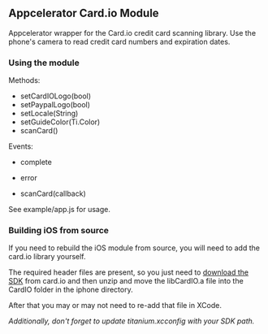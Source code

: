 ## Appcelerator Card.io Module

Appcelerator wrapper for the Card.io credit card scanning library. Use the phone's camera to read credit card numbers and expiration dates.

### Using the module

Methods:
* setCardIOLogo(bool)
* setPaypalLogo(bool)
* setLocale(String)
* setGuideColor(Ti.Color)
* scanCard()

Events:
* complete
* error

* scanCard(callback)

See example/app.js for usage.

### Building iOS from source

If you need to rebuild the iOS module from source, you will need to add the card.io library yourself.

The required header files are present, so you just need to [download the SDK](https://github.com/card-io/card.io-iOS-SDK) from card.io and then unzip and move the libCardIO.a file into the CardIO folder in the iphone directory.

After that you may or may not need to re-add that file in XCode.

_Additionally, don't forget to update titanium.xcconfig with your SDK path._
